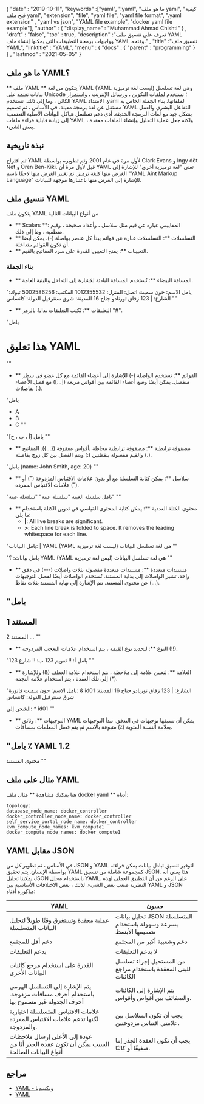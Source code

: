 {
  "date" : "2019-10-11",
  "keywords" :["yaml", ".yaml", "ما هو ملف yaml", "كيفية فتح ملف yaml", "extension", "file", "yaml file", "yaml file format", ".yaml extension" , "yaml vs json", "YAML file example", "docker yaml file example"],
  "author" : {
    "display_name" : "Muhammad Ahmad Chishti"
} ,
  "draft" : "false",
  "toc" : true,
  "description" :"تعرف على تنسيق ملف YAML وواجهات برمجة التطبيقات التي يمكنها إنشاء ملف YAML وفتحه." ,
  "title" :"تنسيق ملف YAML",
  "linktitle" : "YAML",
  "menu" : {
    "docs" : {
      "parent" : "programming"
}
} ,
  "lastmod" : "2021-05-05"
}

## ما هو ملف YAML؟ ##

** ملف YAML ** يتكون من لغة YAML (YAML ليست لغة ترميزية) وهي لغة تسلسل بيانات تعتمد على Unicode ؛ تستخدم لملفات التكوين ، ورسائل الإنترنت ، واستمرار الكائن ، وما إلى ذلك. تستخدم YAML الامتداد .yaml لملفاتها. بناء الجملة الخاص به مستقل عن لغة برمجة معينة. في الأساس ، تم تصميم YAML للتفاعل البشري والعمل بشكل جيد مع لغات البرمجة الحديثة. أدى دعم تسلسل هياكل البيانات الأصلية التعسفية إلى زيادة قابلية قراءة ملفات YAML ، ولكنه جعل عملية التحليل وإنشاء الملفات معقدة بعض الشيء.

## نبذة تاريخية ##

تم اقتراح YAML لأول مرة في عام 2001 وتم تطويره بواسطة Clark Evans و Ingy döt Net و Oren Ben-Kiki. قيل لأول مرة أن YAML تعني "لغة ترميزية أخرى" للإشارة إلى الغرض منها كلغة ترميز. تم تغيير الغرض منها لاحقًا باسم "YAML Aint Markup Language" للإشارة إلى الغرض منها باعتبارها موجهة للبيانات.


## تنسيق ملف YAML ##

يتكون ملف YAML من أنواع البيانات التالية

- ** Scalars **: المقاييس عبارة عن قيم مثل سلاسل ، وأعداد صحيحة ، وقيم منطقية ، وما إلى ذلك.
- ** التسلسلات **: التسلسلات عبارة عن قوائم يبدأ كل عنصر بواصلة (-). يمكن أيضا أن تكون القوائم متداخلة.
- ** التعيينات **: يمنح التعيين القدرة على سرد المفاتيح بالقيم.

### بناء الجملة ###

- ** المسافة البيضاء **: تُستخدم المسافة البادئة للإشارة إلى التداخل والبنية العامة.

"يامل
الاسم: جون سميث
اتصل:
المنزل: 1012355532
المكتب: 5002586256
تبوك:
الشارع: |
123 زقاق تورنادو
جناح 16
المدينة: شرق سنترفيل
الدولة: كانساس
""

- ** التعليقات **: تُكتب التعليقات بدايةً بالرمز "#".

"يامل
# هذا تعليق YAML
""

- ** القوائم **: تستخدم الواصلة (-) للإشارة إلى أعضاء القائمة مع كل عضو في سطر منفصل. يمكن أيضًا وضع أعضاء القائمة بين أقواس مربعة ([...]) مع فصل الأعضاء بفاصلات (،).

"يامل
  - A
  - B
  - C
""

"يامل
[أ ، ب ، ج]
""

- ** مصفوفة ترابطية **: مصفوفة ترابطية محاطة بأقواس معقوفة ({...}). المفاتيح والقيم مفصولة بنقطتين (:) ويتم الفصل بين كل زوج بفاصلة (،).

"يامل
  {name: John Smith, age: 20}
""

- ** سلاسل **: يمكن كتابة السلسلة مع أو بدون علامات الاقتباس المزدوجة (") أو علامات الاقتباس المفردة (").

"يامل
سلسلة العينة
"سلسلة عينة"
"سلسلة عينة"
""

- ** محتوى الكتلة العددية **: يمكن كتابة المحتوى القياسي في تدوين الكتلة باستخدام ما يلي:
  - **|**: All live breaks are significant.
  - **>**: Each line break is folded to space. It removes the leading whitespace for each line.

"يامل
البيانات: |
YAML
(YAML ليست لغة ترميزية)
هي لغة تسلسل البيانات
""

"يامل
بيانات: ؟
YAML (YAML ليس لغة ترميزية)
هي لغة تسلسل البيانات
""

- ** مستندات متعددة **: مستندات متعددة مفصولة بثلاث واصلات (---) في دفق واحد. تشير الواصلات إلى بداية المستند. تُستخدم الواصلات أيضًا لفصل التوجيهات عن محتوى المستند. تتم الإشارة إلى نهاية المستند بثلاث نقاط (...).

"يامل
  ---
المستند 1
  ---
المستند 2
...
""

- ** النوع **: لتحديد نوع القيمة ، يتم استخدام علامات التعجب المزدوجة (!!).

"يامل
أ: !! تعويم 123
ب: !! شارع 123
""

- ** العلامة **: لتعيين علامة إلى ملاحظة ، يتم استخدام علامة العطف (&) وللإشارة إلى تلك العقدة ، يتم استخدام علامة النجمة (*).

"يامل
الاسم: جون سميث
فاتورة: & id01
الشارع: |
123 زقاق تورنادو
جناح 16
المدينة: شرق سنترفيل
الدولة: كانساس

الشحن إلى: * id01
""

- ** التوجيهات **: وثائق YAML يمكن أن تسبقها توجيهات في التدفق. تبدأ التوجيهات بعلامة النسبة المئوية (٪) متبوعة بالاسم ثم يتم فصل المعلمات بمسافات.

"يامل
٪ YAML 1.2
  ---
محتوى المستند
""
## مثال على ملف YAML
هنا يمكنك مشاهدة ** مثال ملف docker yaml ** أدناه:

```
topology:
database_node_name: docker_controller
docker_controller_node_name: docker_controller
self_service_portal_node_name: docker_controller
kvm_compute_node_names: kvm_compute1
docker_compute_node_names: docker_compute1
```

## YAML مقابل JSON
في الأساس ، تم تطوير كل من JSON و YAML لتوفير تنسيق تبادل بيانات يمكن قراءته بواسطة الإنسان. يتم تحقيق YAML كمجموعة شاملة من تنسيق JSON. هذا يعني أنه يمكننا تحليل JSON باستخدام محلل YAML. على الرغم من أن التطبيق العملي لهذه النظرية صعب بعض الشيء. لذلك ، بعض الاختلافات الأساسية بين YAML و JSON مذكورة أدناه:

| YAML | جسون |
---|---|
| عملية معقدة وتستغرق وقتًا طويلاً لتحليل البيانات المتسلسلة | تحليل بيانات JSON المتسلسلة بسرعة وسهولة باستخدام تصميمها الأبسط |
| دعم أقل للمجتمع | دعم وشعبية أكبر من المجتمع |
| يدعم التعليقات | لا يدعم التعليقات |
| القدرة على استخدام مرجع كائنات البيانات الأخرى | من المستحيل إجراء تسلسل للبنى المعقدة باستخدام مراجع الكائنات |
| يتم الإشارة إلى التسلسل الهرمي باستخدام أحرف مسافات مزدوجة. أحرف الجدولة غير مسموح بها | يتم الإشارة إلى الكائنات والصفائف بين أقواس وأقواس. |
| علامات الاقتباس المتسلسلة اختيارية لكنها تدعم علامات الاقتباس المفردة والمزدوجة. | يجب أن تكون السلاسل بين علامتي اقتباس مزدوجتين. |
عودة إلى الأعلى إرسال ملاحظات السبب يمكن أن تكون عقدة الجذر أيًا من أنواع البيانات الصالحة | يجب أن تكون العقدة الجذر إما صفيفًا أو كائنًا.


## مراجع ##

- [YAML - ويكيبيديا](https://en.wikipedia.org/wiki/YAML)
- [YAML](https://yaml.org/spec/1.2/spec.html)

